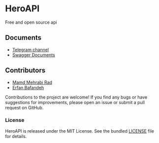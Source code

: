 # HeroAPI

Free and open source api 

## Documents
- [Telegram channel](https://t.me/HeroAPI)
- [Swagger Documents](https://heroapi.ir/docs) 

## Contributors
- [Mamd Mehrabi Rad](https://github.com/MamdMehrabi)
- [Erfan Bafandeh](https://github.com/Erfan-Bafandeh)

Contributions to the project are welcome! If you find any bugs or have suggestions for improvements, please open an issue or submit a pull request on GitHub.

### License
HeroAPI is released under the MIT License. See the bundled [LICENSE](https://github.com/irvaniamirali/HeroAPI/blob/main/LICENSE) file for details.

